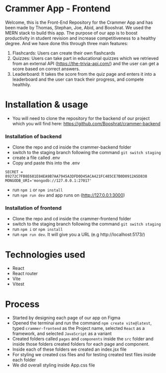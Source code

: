 # Crammer App - Frontend

Welcome, this is the Front-End Repository for the Crammer App and has been made by Thomas, Stephan, Joe, Abid, and Booshrat.
We used the MERN stack to build this app. The purpose of our app is to boost productivity in student revision and increase competitiveness to a healthy degree. And we have done this through three main features:
1. Flashcards: Users can create their own flashcards
2. Quizzes: Users can take part in educational quizzes which we retrieved from an external API (https://the-trivia-api.com/) and the user can get a score based on correct answers.
3. Leaderboard: It takes the score from the quiz page and enters it into a leaderboard and the user can track their progress, and compete healthily.

# Installation & usage

- You will need to clone the repository for the backend of our project which you will find here: https://github.com/Booshrat/crammer-backend

### Installation of backend

- Clone the repo and cd inside the crammer-backend folder
- switch to the staging branch following the command `git switch staging`
- create a file called .env
- Copy and paste this into the .env 
```
SECRET = 89272C7FB8E681E84EA9B7AA7945A3DFD0D45ACA421FC485CE7B0D0912A5D838
MONGODB_URI='mongodb://127.0.0.1:27017'
```
- run `npm i` or `npm install`
- run `npm run dev` and app runs on (http://127.0.0.1:3000)

### Installation of frontend

- Clone the repo and cd inside the crammer-frontend folder
- switch to the staging branch following the command `git switch staging`
- run `npm i` or `npm install`
- run `npm run dev`. It will give you a URL (e.g http://localhost:5173/)

# Technologies used

- React
- React router
- Vite
- Vitest

# Process

- Started by designing each page of our app on Figma
- Opened the terminal and run the command `npm create vite@latest`, typed `crammer-frontend` as the Project name, selected `React` as a framework, and selected `JavaScript` as a variant
- Created folders called `pages` and `components` inside the `src` folder and inside those folders created folders for each page and component.
- Inside each of these folders we created an index.jsx file
- For styling we created css files and for testing created test files inside each folder
- We did overall styling inside App.css file





